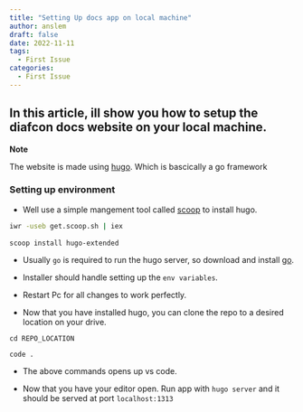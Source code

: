 ```yaml
---
title: "Setting Up docs app on local machine"
author: anslem
draft: false
date: 2022-11-11
tags:
  - First Issue
categories:
  - First Issue
---
```


## In this article, ill show you how to setup the diafcon docs website on your local machine.

**Note**

The website is made using [hugo](). Which is bascically a go framework

### Setting up environment

- Well use a simple mangement tool called [scoop](https://scoop.sh) to install hugo.

```bash
iwr -useb get.scoop.sh | iex
 
scoop install hugo-extended

```

- Usually `go` is required to run the hugo server, so download and install [go]().

- Installer should handle setting up the `env variables`.

- Restart Pc for all changes to work perfectly.

- Now that you have installed hugo, you can clone the repo to a desired location on your drive.

`cd REPO_LOCATION`

`code .`

- The above commands opens up vs code.

- Now that you have your editor open. Run app with `hugo server` and it should be served at port `localhost:1313`
